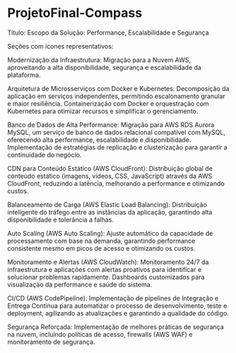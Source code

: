 # ProjetoFinal-Compass

Título: Escopo da Solução: Performance, Escalabilidade e Segurança

Seções com ícones representativos:

Modernização da Infraestrutura: Migração para a Nuvem AWS, aproveitando a alta disponibilidade, segurança e escalabilidade da plataforma.

Arquitetura de Microsserviços com Docker e Kubernetes: Decomposição da aplicação em serviços independentes, permitindo escalonamento granular e maior resiliência. Containerização com Docker e orquestração com Kubernetes para otimizar recursos e simplificar o gerenciamento.

Banco de Dados de Alta Performance: Migração para AWS RDS Aurora MySQL, um serviço de banco de dados relacional compatível com MySQL, oferecendo alta performance, escalabilidade e disponibilidade. Implementação de estratégias de replicação e clusterização para garantir a continuidade do negócio.

CDN para Conteúdo Estático (AWS CloudFront): Distribuição global de conteúdo estático (imagens, vídeos, CSS, JavaScript) através da AWS CloudFront, reduzindo a latência, melhorando a performance e otimizando custos.

Balanceamento de Carga (AWS Elastic Load Balancing): Distribuição inteligente do tráfego entre as instâncias da aplicação, garantindo alta disponibilidade e tolerância a falhas.

Auto Scaling (AWS Auto Scaling): Ajuste automático da capacidade de processamento com base na demanda, garantindo performance consistente mesmo em picos de acesso e otimizando os custos.

Monitoramento e Alertas (AWS CloudWatch): Monitoramento 24/7 da infraestrutura e aplicações com alertas proativos para identificar e solucionar problemas rapidamente. Dashboards customizados para visualização da performance e saúde do sistema.

CI/CD (AWS CodePipeline): Implementação de pipelines de Integração e Entrega Contínua para automatizar o processo de desenvolvimento, teste e deployment, agilizando as atualizações e garantindo a qualidade do código.

Segurança Reforçada: Implementação de melhores práticas de segurança na nuvem, incluindo políticas de acesso, firewalls (AWS WAF) e monitoramento de segurança.
